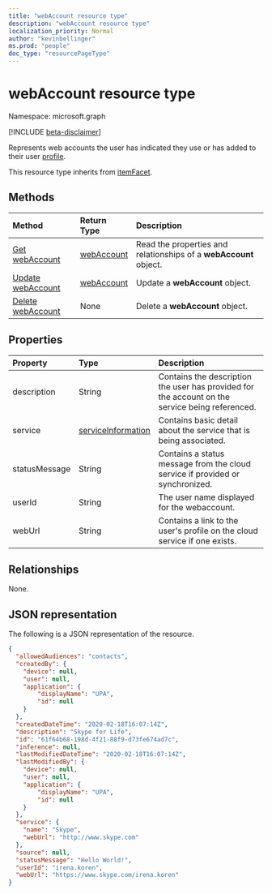 ```yaml
---
title: "webAccount resource type"
description: "webAccount resource type"
localization_priority: Normal
author: "kevinbellinger"
ms.prod: "people"
doc_type: "resourcePageType"
---
```


# webAccount resource type

Namespace: microsoft.graph

[!INCLUDE [beta-disclaimer](../../includes/beta-disclaimer.md)]

Represents web accounts the user has indicated they use or has added to their user [profile](profile.md).

This resource type inherits from [itemFacet](itemfacet.md).

## Methods

| Method                                                | Return Type                 | Description                                                       |
|:------------------------------------------------------|:----------------------------|:------------------------------------------------------------------|
| [Get webAccount](../api/webaccount-get.md)            | [webAccount](webaccount.md) | Read the properties and relationships of a **webAccount** object. |
| [Update webAccount](../api/webaccount-update.md)      | [webAccount](webaccount.md) | Update a **webAccount** object.                                   |
| [Delete webAccount](../api/webaccount-delete.md)      | None                        | Delete a **webAccount** object.                                   |

## Properties

| Property     | Type                                      | Description                                                                                    |
|:-------------|:------------------------------------------|:-----------------------------------------------------------------------------------------------|
|description   |String                                     | Contains the description the user has provided for the account on the service being referenced.|
|service       |[serviceInformation](serviceinformation.md)| Contains basic detail about the service that is being associated.                              |
|statusMessage |String                                     | Contains a status message from the cloud service if provided or synchronized.                  |
|userId        |String                                     | The user name  displayed for the webaccount.                                                   |
|webUrl        |String                                     | Contains a link to the user's profile on the cloud service if one exists.                      |

## Relationships

None.

## JSON representation

The following is a JSON representation of the resource.

<!-- {
  "blockType": "resource",
  "optionalProperties": [

  ],
  "@odata.type": "microsoft.graph.webAccount",
  "baseType": "microsoft.graph.itemfacet",
  "keyProperty": "id"
}-->

```json
{
  "allowedAudiences": "contacts",
  "createdBy": {
    "device": null,
    "user": null,
    "application": {
        "displayName": "UPA",
        "id": null
    }
  },
  "createdDateTime": "2020-02-18T16:07:14Z",
  "description": "Skype for Life",
  "id": "61f64b68-198d-4f21-88f9-d73fe674ad7c",
  "inference": null,
  "lastModifiedDateTime": "2020-02-18T16:07:14Z",
  "lastModifiedBy": {
    "device": null,
    "user": null,
    "application": {
        "displayName": "UPA",
        "id": null
    }
  },
  "service": {
    "name": "Skype",
    "webUrl": "http://www.skype.com"
  },
  "source": null,
  "statusMessage": "Hello World!",
  "userId": "irena.koren",
  "webUrl": "https://www.skype.com/irena.koren"
}
```

<!-- uuid: 16cd6b66-4b1a-43a1-adaf-3a886856ed98
2019-02-04 14:57:30 UTC -->
<!-- {
  "type": "#page.annotation",
  "description": "webAccount resource",
  "keywords": "",
  "section": "documentation",
  "tocPath": ""
}-->
